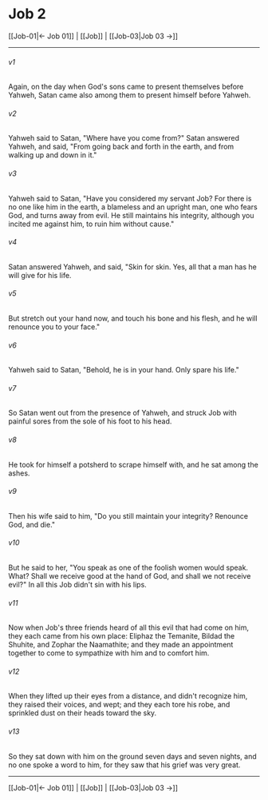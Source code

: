 # Job 2

[[Job-01|← Job 01]] | [[Job]] | [[Job-03|Job 03 →]]
***



###### v1 
Again, on the day when God's sons came to present themselves before Yahweh, Satan came also among them to present himself before Yahweh. 

###### v2 
Yahweh said to Satan, "Where have you come from?" Satan answered Yahweh, and said, "From going back and forth in the earth, and from walking up and down in it." 

###### v3 
Yahweh said to Satan, "Have you considered my servant Job? For there is no one like him in the earth, a blameless and an upright man, one who fears God, and turns away from evil. He still maintains his integrity, although you incited me against him, to ruin him without cause." 

###### v4 
Satan answered Yahweh, and said, "Skin for skin. Yes, all that a man has he will give for his life. 

###### v5 
But stretch out your hand now, and touch his bone and his flesh, and he will renounce you to your face." 

###### v6 
Yahweh said to Satan, "Behold, he is in your hand. Only spare his life." 

###### v7 
So Satan went out from the presence of Yahweh, and struck Job with painful sores from the sole of his foot to his head. 

###### v8 
He took for himself a potsherd to scrape himself with, and he sat among the ashes. 

###### v9 
Then his wife said to him, "Do you still maintain your integrity? Renounce God, and die." 

###### v10 
But he said to her, "You speak as one of the foolish women would speak. What? Shall we receive good at the hand of God, and shall we not receive evil?" In all this Job didn't sin with his lips. 

###### v11 
Now when Job's three friends heard of all this evil that had come on him, they each came from his own place: Eliphaz the Temanite, Bildad the Shuhite, and Zophar the Naamathite; and they made an appointment together to come to sympathize with him and to comfort him. 

###### v12 
When they lifted up their eyes from a distance, and didn't recognize him, they raised their voices, and wept; and they each tore his robe, and sprinkled dust on their heads toward the sky. 

###### v13 
So they sat down with him on the ground seven days and seven nights, and no one spoke a word to him, for they saw that his grief was very great.

***
[[Job-01|← Job 01]] | [[Job]] | [[Job-03|Job 03 →]]
